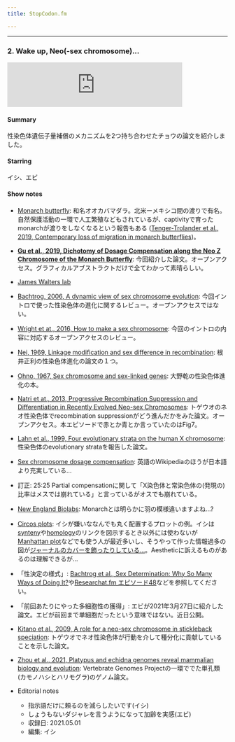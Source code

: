 ```yaml
---
title: StopCodon.fm

---
```

-------
### 2. Wake up, Neo(-sex chromosome)...

<iframe src="https://anchor.fm/stopcodon/embed/episodes/2--Wake-up--Neo-sex-chromosome-e13un3q" height="102px" width="400px" frameborder="0" scrolling="no"></iframe>

#### Summary
性染色体遺伝子量補償のメカニズムを2つ持ち合わせたチョウの論文を紹介しました。

#### Starring

イシ、エビ

####  Show notes
  - [Monarch butterfly](https://ja.wikipedia.org/wiki/%E3%82%AA%E3%82%AA%E3%82%AB%E3%83%90%E3%83%9E%E3%83%80%E3%83%A9): 和名オオカバマダラ。北米ーメキシコ間の渡りで有名。自然保護活動の一環で人工繁殖などもされているが、captivityで育ったmonarchが渡りをしなくなるという報告もある ([Tenger-Trolander et al., 2019, Contemporary loss of migration in monarch butterflies](https://www.pnas.org/content/116/29/14671))。
  - [**Gu et al., 2019, Dichotomy of Dosage Compensation along the Neo Z Chromosome of the Monarch Butterfly**](https://doi.org/10.1016/j.cub.2019.09.056): 今回紹介した論文。オープンアクセス。グラフィカルアブストラクトだけで全てわかって素晴らしい。
  - [James Walters lab](https://www.walterslab.org/)
  - [Bachtrog, 2006, A dynamic view of sex chromosome evolution](https://www.sciencedirect.com/science/article/abs/pii/S0959437X06002061?via%3Dihub): 今回イントロで使った性染色体の進化に関するレビュー。オープンアクセスではない。
  - [Wright et at., 2016, How to make a sex chromosome](https://www.nature.com/articles/ncomms12087): 今回のイントロの内容に対応するオープンアクセスのレビュー。
  - [Nei, 1969, Linkage modification and sex difference in recombination](https://academic.oup.com/genetics/article/63/3/681/5989432): 根井正利の性染色体進化の論文の１つ。
  - [Ohno, 1967, Sex chromosome and sex-linked genes](https://www.springer.com/gp/book/9783642881800): 大野乾の性染色体進化の本。
  - [Natri et at., 2013, Progressive Recombination Suppression and Differentiation in Recently Evolved Neo-sex Chromosomes](https://academic.oup.com/mbe/article/30/5/1131/998929): トゲウオのネオ性染色体でrecombination suppressionがどう進んだかをみた論文。オープンアクセス。本エピソードで赤とか青とか言っていたのはFig7。
  - [Lahn et al., 1999, Four evolutionary strata on the human X chromosome](https://science.sciencemag.org/content/286/5441/964): 性染色体のevolutionary strataを報告した論文。
  - [Sex chromosome dosage compensation](https://en.wikipedia.org/wiki/Sex-chromosome_dosage_compensation): 英語のWikipediaのほうが日本語より充実している…
  - 訂正: 25:25 Partial compensationに関して「X染色体と常染色体の(発現の)比率はメスでは崩れている」と言っているがオスでも崩れている。
  - [New England Biolabs](https://www.neb.com/): Monarchとは明らかに羽の模様違いますよね…?
  - [Circos plots](http://circos.ca/): イシが嫌いななんでも丸く配置するプロットの例。イシは[synteny](https://en.wikipedia.org/wiki/Synteny)や[homology](https://en.wikipedia.org/wiki/Sequence_homology)のリンクを図示するとき以外には使わないが[Manhattan plot](https://en.wikipedia.org/wiki/Manhattan_plot)などでも使う人が最近多いし、そうやって作った情報過多の図が[ジャーナルのカバーを飾ったりしている…](http://circos.ca/news/cover)。Aestheticに訴えるものがあるのは理解できるが…
  - 「性決定の様式」: [Bachtrog et al., Sex Determination: Why So Many Ways of Doing It?](https://journals.plos.org/plosbiology/article?id=10.1371/journal.pbio.1001899)や[Researchat.fm エピソード48](https://researchat.fm/episode/48)などを参照してください。
  - 「前回あたりにやった多細胞性の獲得」: エビが2021年3月27日に紹介した論文。エビが前回まで単細胞だったという意味ではない。近日公開。
  - [Kitano et al., 2009, A role for a neo-sex chromosome in stickleback speciation](https://www.nature.com/articles/nature08441): トゲウオでネオ性染色体が行動を介して種分化に貢献していることを示した論文。
  - [Zhou et al., 2021, Platypus and echidna genomes reveal mammalian biology and evolution](https://www.nature.com/articles/s41586-020-03039-0): Vertebrate Genomes Projectの一環ででた単孔類(カモノハシとハリモグラ)のゲノム論文。
  
- Editorial notes
  - 指示語だけに頼るのを減らしたいです(イシ)
  - しょうもないダジャレを言うようになって加齢を実感(エビ)
  - 収録日: 2021.05.01
  - 編集: イシ

